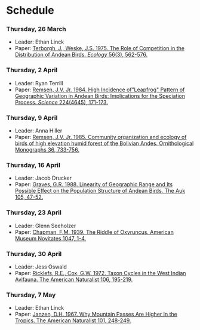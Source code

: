 # Schedule  

### Thursday, 26 March  
* Leader: Ethan Linck  
* Paper: [Terborgh, J., Weske, J.S. 1975. The Role of Competition in the Distribution of Andean Birds. *Ecology* 56(3), 562-576.](https://doi.org/10.2307/1935491)

### Thursday, 2 April   
* Leader: Ryan Terrill  
* Paper: [Remsen, J.V. Jr. 1984. High Incidence of"Leapfrog" Pattern of Geographic Variation in Andean Birds: Implications for the Speciation Process. *Science* 224(4645), 171-173.](https://doi.org/10.1126/science.224.4645.171)  

### Thursday, 9 April  
* Leader: Anna Hiller  
* Paper: [Remsen, J.V. Jr. 1985. Community organization and ecology of birds of high elevation humid forest of the Bolivian Andes. Ornithological Monographs 36, 733-756.](https://doi.org/10.2307/40168314)  

### Thursday, 16 April   
* Leader: Jacob Drucker   
* Paper: [Graves, G.R. 1988. Linearity of Geographic Range and Its Possible Effect on the Population Structure of  Andean Birds. The Auk 105, 47-52.](https://doi.org/10.1093/auk/105.1.47)    

### Thursday, 23 April   
* Leader: Glenn Seeholzer   
* Paper: [Chapman, F.M. 1939. The Riddle of Oxyruncus. American Museum Novitates 1047, 1-4.](http://digitallibrary.amnh.org/bitstream/handle/2246/4831//v2/dspace/ingest/pdfSource/nov/N1047.pdf?sequence=1&isAllowed=y)  

### Thursday, 30 April   
* Leader: Jess Oswald   
* Paper: [Ricklefs, R.E., Cox, G.W. 1972. Taxon Cycles in the West Indian Avifauna. The American Naturalist 106, 195-219.](https://doi.org/10.1086/282762)    
  
### Thursday, 7 May   
* Leader: Ethan Linck   
* Paper: [Janzen, D.H. 1967. Why Mountain Passes Are Higher In the Tropics. The American Naturalist 101, 248-249.](https://doi.org/10.1086/282487)     


